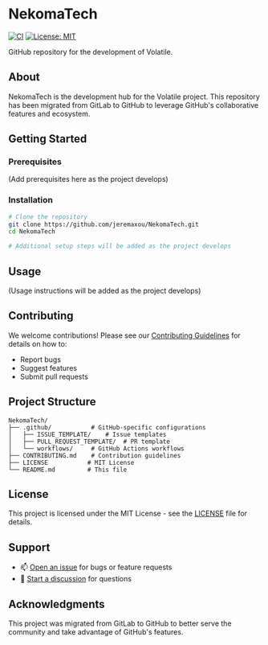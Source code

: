 # NekomaTech

[![CI](https://github.com/jeremaxou/NekomaTech/workflows/CI/badge.svg)](https://github.com/jeremaxou/NekomaTech/actions)
[![License: MIT](https://img.shields.io/badge/License-MIT-yellow.svg)](https://opensource.org/licenses/MIT)

GitHub repository for the development of Volatile.

## About

NekomaTech is the development hub for the Volatile project. This repository has been migrated from GitLab to GitHub to leverage GitHub's collaborative features and ecosystem.

## Getting Started

### Prerequisites

(Add prerequisites here as the project develops)

### Installation

```bash
# Clone the repository
git clone https://github.com/jeremaxou/NekomaTech.git
cd NekomaTech

# Additional setup steps will be added as the project develops
```

## Usage

(Usage instructions will be added as the project develops)

## Contributing

We welcome contributions! Please see our [Contributing Guidelines](CONTRIBUTING.md) for details on how to:
- Report bugs
- Suggest features
- Submit pull requests

## Project Structure

```
NekomaTech/
├── .github/           # GitHub-specific configurations
│   ├── ISSUE_TEMPLATE/    # Issue templates
│   ├── PULL_REQUEST_TEMPLATE/  # PR template
│   └── workflows/     # GitHub Actions workflows
├── CONTRIBUTING.md    # Contribution guidelines
├── LICENSE           # MIT License
└── README.md         # This file
```

## License

This project is licensed under the MIT License - see the [LICENSE](LICENSE) file for details.

## Support

- 📫 [Open an issue](https://github.com/jeremaxou/NekomaTech/issues/new/choose) for bugs or feature requests
- 💬 [Start a discussion](https://github.com/jeremaxou/NekomaTech/discussions) for questions

## Acknowledgments

This project was migrated from GitLab to GitHub to better serve the community and take advantage of GitHub's features.
